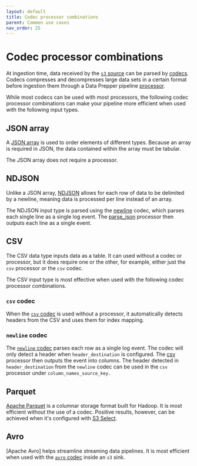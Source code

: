 ```yaml
---
layout: default
title: Codec processor combinations
parent: Common use cases
nav_order: 25
---
```


# Codec processor combinations

At ingestion time, data received by the [`s3` source]({{site.url}}{{site.baseurl}}/data-prepper/pipelines/configuration/sources/s3/) can be parsed by [codecs]({{site.url}}{{site.baseurl}}/data-prepper/pipelines/configuration/sources/s3#codec). Codecs compresses and decompresses large data sets in a certain format before ingestion them through a Data Prepper pipeline [processor]({{site.url}}{{site.baseurl}}/data-prepper/pipelines/configuration/processors/processors/).

While most codecs can be used with most processors, the following codec processor combinations can make your pipeline more efficient when used with the following input types.

## JSON array

A [JSON array](https://json-schema.org/understanding-json-schema/reference/array) is used to order elements of different types. Because an array is required in JSON, the data contained within the array must be tabular.

The JSON array does not require a processor. 

## NDJSON

Unlike a JSON array, [NDJSON](https://www.npmjs.com/package/ndjson) allows for each row of data to be delimited by a newline, meaning data is processed per line instead of an array.

The NDJSON input type is parsed using the [newline]({{site.url}}{{site.baseurl}}/data-prepper/pipelines/configuration/sources/s3#newline-codec) codec, which parses each single line as a single log event. The [parse_json]({{site.url}}{{site.baseurl}}data-prepper/pipelines/configuration/processors/parse-json/) processor then outputs each line as a single event.

## CSV

The CSV data type inputs data as a table. It can used without a codec or processor, but it does require one or the other, for example, either just the `csv` processor or the `csv` codec.

The CSV input type is most effective when used with the following codec processor combinations.

### `csv` codec

When the [`csv` codec]({{site.url}}{{site.baseurl}}/data-prepper/pipelines/configuration/sources/s3#csv-codec) is used without a processor, it automatically detects headers from the CSV and uses them for index mapping.

### `newline` codec 

The [`newline` codec]({{site.url}}{{site.baseurl}}/data-prepper/pipelines/configuration/sources/s3#newline-codec) parses each row as a single log event. The codec will only detect a header when `header_destination` is configured. The [csv]({{site.url}}{{site.baseurl}}/data-prepper/pipelines/configuration/processors/csv/) processor then outputs the event into columns. The header detected in `header_destination` from the `newline` codec can be used in the `csv` processor under `column_names_source_key.`

## Parquet

[Apache Parquet](https://parquet.apache.org/docs/overview/) is a columnar storage format built for Hadoop. It is most efficient without the use of a codec. Positive results, however, can be achieved when it's configured with [S3 Select]({{site.url}}{{site.baseurl}}/data-prepper/pipelines/configuration/sources/s3#using-s3_select-with-the-s3-source).

## Avro

[Apache Avro] helps streamline streaming data pipelines. It is most efficient when used with the [`avro` codec]({{site.url}}{{site.baseurl}}/data-prepper/pipelines/configuration/sinks/s3#avro-codec) inside an `s3` sink.

